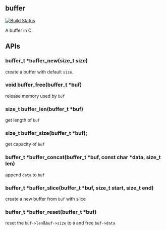 ## buffer
[![Build Status](https://travis-ci.org/shiffthq/buffer.svg?branch=master)](https://travis-ci.org/shiffthq/buffer)

A buffer in C.

## APIs
### buffer_t *buffer_new(size_t size)
create a buffer with default `size`.

### void buffer_free(buffer_t *buf)
release memory used by `buf`

### size_t buffer_len(buffer_t *buf)
get length of `buf`

### size_t buffer_size(buffer_t *buf);
get capacity of `buf`

### buffer_t *buffer_concat(buffer_t *buf, const char *data, size_t len)
append `data` to `buf`

### buffer_t *buffer_slice(buffer_t *buf, size_t start, size_t end)
create a new buffer from `buf` with slice

### buffer_t *buffer_reset(buffer_t *buf)
reset the `buf->len`&`buf->size` to `0` and free `buf->data`
